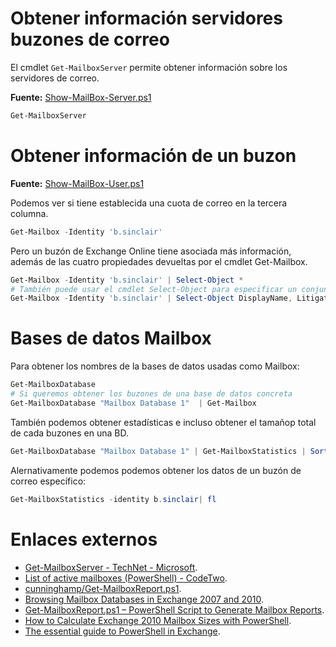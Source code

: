 # Obtener información servidores buzones de correo

El cmdlet `Get-MailboxServer` permite obtener información sobre los servidores de correo.

**Fuente:** [Show-MailBox-Server.ps1](/src/exchange/basico/Show-MailBox-Server.ps1)

```powershell
Get-MailboxServer
```

# Obtener información de un buzon

**Fuente:** [Show-MailBox-User.ps1](/src/exchange/basico/Show-MailBox-User.ps1)

Podemos ver si tiene establecida una cuota de correo en la tercera columna.

```powershell
Get-Mailbox -Identity 'b.sinclair'
```

Pero un buzón de Exchange Online tiene asociada más información, además de las cuatro propiedades devueltas por el cmdlet Get-Mailbox.

```powershell
Get-Mailbox -Identity 'b.sinclair' | Select-Object *
# También puede usar el cmdlet Select-Object para especificar un conjunto de valores de propiedad que se van a mostrar.
Get-Mailbox -Identity 'b.sinclair' | Select-Object DisplayName, LitigationHoldEnabled, LitigationHoldDate, LitigationHoldOwner, LitigationHoldDuration
```

# Bases de datos Mailbox

Para obtener los nombres de la bases de datos usadas como Mailbox:

```powershell
Get-MailboxDatabase
# Si queremos obtener los buzones de una base de datos concreta
Get-MailboxDatabase "Mailbox Database 1"  | Get-Mailbox 
```

También podemos obtener estadísticas e incluso obtener el tamañop total de cada buzones en una BD.

```powershell
Get-MailboxDatabase "Mailbox Database 1" | Get-MailboxStatistics | Sort totalitemsize -desc | ft displayname, totalitemsize, itemcount
```

Alernativamente podemos podemos obtener los datos de un buzón de correo específico:

```powershell
Get-MailboxStatistics -identity b.sinclair| fl
```

# Enlaces externos

* [Get-MailboxServer - TechNet - Microsoft](https://technet.microsoft.com/es-es/library/bb123539(v=exchg.160).aspx).
* [List of active mailboxes (PowerShell) - CodeTwo](https://www.codetwo.com/admins-blog/list-of-active-mailboxes-powershell/).
* [cunninghamp/Get-MailboxReport.ps1](https://github.com/cunninghamp/Get-MailboxReport.ps1).
* [Browsing Mailbox Databases in Exchange 2007 and 2010](https://practical365.com/exchange-server/browsing-mailbox-databases-in-exchange-2007-and-2010/).
* [Get-MailboxReport.ps1 – PowerShell Script to Generate Mailbox Reports](https://practical365.com/exchange-server/powershell-script-create-mailbox-size-report-exchange-server-2010/).
* [How to Calculate Exchange 2010 Mailbox Sizes with PowerShell](https://practical365.com/exchange-server/calculate-exchange-2010-mailbox-sizes-powershell/).
* [The essential guide to PowerShell in Exchange](http://searchexchange.techtarget.com/essentialguide/The-essential-guide-to-PowerShell-in-Exchange).